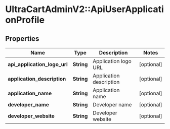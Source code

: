 # UltraCartAdminV2::ApiUserApplicationProfile

## Properties
Name | Type | Description | Notes
------------ | ------------- | ------------- | -------------
**api_application_logo_url** | **String** | Application logo URL | [optional] 
**application_description** | **String** | Application description | [optional] 
**application_name** | **String** | Application name | [optional] 
**developer_name** | **String** | Developer name | [optional] 
**developer_website** | **String** | Developer website | [optional] 


